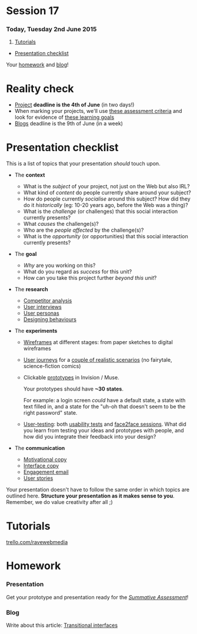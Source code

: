 # Session 17	

### Today, Tuesday 2nd June 2015

1. [Tutorials](#tutorials)
* [Presentation checklist](#presentation-checklist)

Your [homework](#homework) and [blog](#blog)!

# Reality check

* [Project](../README.md#project) **deadline is the 4th of June** (in two days!)
* When marking your projects, we'll use [these assessment criteria](../README.md#grades) and look for evidence of [these learning goals](../README.md#learning-goals)
* [Blogs](../README.md#blog) deadline is the 9th of June (in a week)


# Presentation checklist

This is a list of topics that your presentation *should* touch upon. 

* The **context**
	* What is the *subject* of your project, not just on the Web but also IRL? 
	* What kind of *content* do people currently share around your subject?
	* How do people currently *socialise* around this subject? How did they do it *historically* (eg: 10-20 years ago, before the Web was a thing)?
	* What is the *challenge* (or challenges) that this social interaction currently presents?
	* What *causes* the challenge(s)?
	* Who are the *people affected* by the challenge(s)?
	* What is the *opportunity* (or opportunities) that this social interaction currently presents?
	
* The **goal**
	* *Why* are you working on this?
	* What do you regard as *success* for this unit?
	* How can you take this project further *beyond this unit*? 

* The **research**	
	* [Competitor analysis](session-02.md#competitor-analysis) 
	* [User interviews](session-03.md#user-interviews)
	* [User personas](session-04.md#user-personas)	
	* [Designing behaviours](session-14.md#designing-behaviours)

* The **experiments**
	* [Wireframes](session-05.md#wireframing) at different stages: from paper sketches to digital wireframes
	* [User journeys](session-06.md#user-journeys) for a [couple of realistic scenarios](session-06.md#your-turn) (no fairytale, science-fiction comics) 
	* Clickable [prototypes](session-13.md#rapid-prototyping) in Invision / Muse. 
		
		Your prototypes should have **~30 states**. 
		
		For example: a login screen *could* have a default state, a state with text filled in, and a state for the "uh-oh that doesn't seem to be the right password" state. 
	* [User-testing](session-15.md#user-testing-preparation): both [usability tests](session-07.md#usability-testing) and [face2face sessions](session-15.md#let-them-in-). What did you learn from testing your ideas and prototypes with people, and how did you integrate their feedback into your design?

* The **communication**
	* [Motivational copy](session-10.md#your-turn)	
	* [Interface copy](session-10.md#2-hack-your-interface-copy)
	* [Engagement email](session-11.md#engagement-email)
	* [User stories](session-13.md#your-stories)


Your presentation doesn't have to follow the same order in which topics are outlined here. **Structure your presentation as it makes sense to you**. Remember, we do value creativity after all ;)


# Tutorials

[trello.com/ravewebmedia](https://trello.com/ravewebmedia)

# Homework

### Presentation

Get your prototype and presentation ready for the [*Summative Assessment*](session-18.md)!

### Blog

Write about this article: [Transitional interfaces](https://medium.com/@pasql/transitional-interfaces-926eb80d64e3)